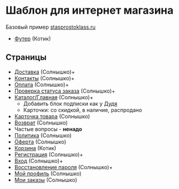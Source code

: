 # Шаблон для интернет магазина


Базовый пример [stasprostoklass.ru](https://stasprostoklass.ru/)
- [Футер](https://stasprostoklass.ru/) (Котик)

## Страницы

- [Доставка](https://stasprostoklass.ru/dostavka/) (Солнышко)+
- [Контакты](https://stasprostoklass.ru/kontakty/) (Солнышко)+
- [Оплата](https://stasprostoklass.ru/oplata/) (Солнышко)+
- [Проверка статуса заказа](https://stasprostoklass.ru/proverka-statusa-zakaza/) (Солнышко)+
- [Каталог/Главная](https://stasprostoklass.ru/) (Солнышко)+
	- Добавить блок подписки как у [Дудя](https://vdudvdud.ru/)
	- Карточки: со скидкой, в наличие, распродано
- [Карточка товара](https://stasprostoklass.ru/khudi-pattern/) (Солнышко)
- [Возврат](https://stasprostoklass.ru/site/usloviya-vozvrata/) (Солнышко)
- Частые вопросы - **ненадо**
- [Политика](https://medvedevaevgeniya.com/site/privacy/) (Солнышко)
- [Оферта](https://medvedevaevgeniya.com/site/oferta/) (Солнышко)
- [Корзина](https://medvedevaevgeniya.com/site/oferta/) (Котик)
- [Регистрация](https://stasprostoklass.ru/signup/) (Солнышко)+
- [Вход](https://stasprostoklass.ru/login/) (Солнышко)+
- [Восстановление пароля](https://stasprostoklass.ru/forgotpassword/) (Солнышко)+
- [Мой профиль](https://stasprostoklass.ru/my/profile/) (Солнышко)
- [Мои заказы](https://stasprostoklass.ru/my/orders/) (Солнышко)